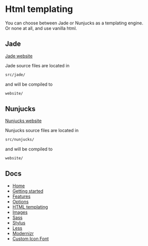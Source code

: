 # Html templating

You can choose between Jade or Nunjucks as a templating engine.<br>
Or none at all, and use vanilla html.

## Jade

[Jade website](http://jade-lang.com/)

Jade source files are located in

```sh
src/jade/
```

and will be compiled to

```sh
website/
```

## Nunjucks

[Nunjucks website](https://mozilla.github.io/nunjucks/)

Nunjucks source files are located in

```sh
src/nunjucks/
```

and will be compiled to

```sh
website/
```


## Docs

- [Home](/README.md)
- [Getting started](/docs/getting-started.md)
- [Features](/docs/features.md)
- [Options](/docs/options.md)
- [HTML templating](/docs/html.md)
- [Images](/docs/images.md)
- [Sass](/docs/sass.md)
- [Stylus](/stylus/stylus.md)
- [Less](/docs/less.md)
- [Modernizr](/docs/modernizr.md)
- [Custom Icon Font](/docs/custom-icon-font.md)
